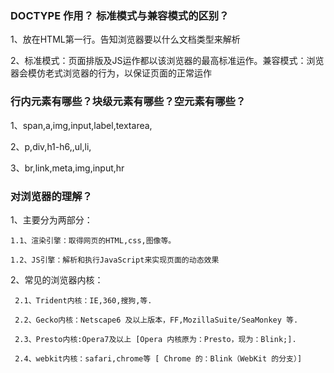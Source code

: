 
### DOCTYPE 作用？ 标准模式与兼容模式的区别？

  1、放在HTML第一行。告知浏览器要以什么文档类型来解析

  2、标准模式：页面排版及JS运作都以该浏览器的最高标准运作。兼容模式：浏览器会模仿老式浏览器的行为，以保证页面的正常运作

### 行内元素有哪些？块级元素有哪些？空元素有哪些？

  1、span,a,img,input,label,textarea,

  2、p,div,h1-h6,,ul,li,

  3、br,link,meta,img,input,hr

### 对浏览器的理解？

  1、主要分为两部分：

    1.1、渲染引擎：取得网页的HTML,css,图像等。

    1.2、JS引擎：解析和执行JavaScript来实现页面的动态效果


  2、常见的浏览器内核：

     2.1、Trident内核：IE,360,搜狗,等.

     2.2、Gecko内核：Netscape6 及以上版本，FF,MozillaSuite/SeaMonkey 等.

     2.3、Presto内核:Opera7及以上 [Opera 内核原为：Presto，现为：Blink;].

     2.4、webkit内核：safari,chrome等 [ Chrome 的：Blink（WebKit 的分支）]
